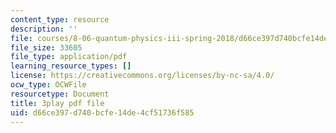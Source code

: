 ```yaml
---
content_type: resource
description: ''
file: courses/8-06-quantum-physics-iii-spring-2018/d66ce397d740bcfe14de4cf51736f585_2N0OXAiX-BM.pdf
file_size: 33605
file_type: application/pdf
learning_resource_types: []
license: https://creativecommons.org/licenses/by-nc-sa/4.0/
ocw_type: OCWFile
resourcetype: Document
title: 3play pdf file
uid: d66ce397-d740-bcfe-14de-4cf51736f585
---
```

